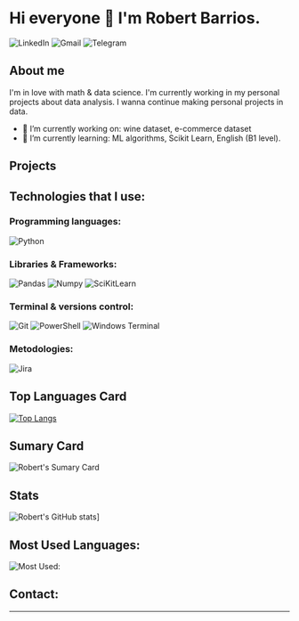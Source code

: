 # Hi everyone 👋 I'm Robert Barrios. 

![LinkedIn](https://img.shields.io/badge/LinkedIn-0077B5?style=for-the-badge&logo=linkedin&logoColor=white)
![Gmail](https://img.shields.io/badge/Gmail-D14836?style=for-the-badge&logo=gmail&logoColor=white?mailto:ryba.9125@gmail.com)
![Telegram](https://img.shields.io/badge/Telegram-2CA5E0?style=for-the-badge&logo=telegram&logoColor=white)

## About me
I'm in love with math & data science. I'm currently working in my personal projects about data analysis.
I wanna continue making personal projects in data.



- 🔭 I’m currently working on: wine dataset, e-commerce dataset
- 🌱 I’m currently learning: ML algorithms, Scikit Learn, English (B1 level).


## Projects


## Technologies that I use:

### Programming languages:

![Python](https://img.shields.io/badge/Python-FFD43B?style=for-the-badge&logo=python&logoColor=blue)

### Libraries & Frameworks:

![Pandas](https://img.shields.io/badge/Pandas-2C2D72?style=for-the-badge&logo=pandas&logoColor=white)
![Numpy](https://img.shields.io/badge/Numpy-777BB4?style=for-the-badge&logo=numpy&logoColor=white)
![SciKitLearn](https://img.shields.io/badge/scikit_learn-F7931E?style=for-the-badge&logo=scikit-learn&logoColor=white)

### Terminal & versions control:

![Git](https://img.shields.io/badge/GIT-E44C30?style=for-the-badge&logo=git&logoColor=white)
![PowerShell](https://img.shields.io/badge/powershell-5391FE?style=for-the-badge&logo=powershell&logoColor=white)
![Windows Terminal](https://img.shields.io/badge/windows%20terminal-4D4D4D?style=for-the-badge&logo=windows%20terminal&logoColor=white)

### Metodologies:
![Jira](https://img.shields.io/badge/Jira-0052CC?style=for-the-badge&logo=Jira&logoColor=white)

## Top Languages Card
[![Top Langs](https://github-readme-stats.vercel.app/api/top-langs/?username=robertbarac)](https://github.com/robertbarac/github-readme-stats)

## Sumary Card
![Robert's Sumary Card](https://github-profile-summary-cards.vercel.app/api/cards/profile-details?username={robertbarac}&theme=vue)

## Stats

![Robert's GitHub stats](https://github-readme-stats.vercel.app/api?username=robertbarac&show_icons=true&theme=tokyonight)]

## Most Used Languages:
![Most Used:](https://github-readme-stats.vercel.app/api/top-langs/?username={robertbarac})

## Contact:

---
<!--
- 👯 I’m looking to collaborate on ...
- 🤔 I’m looking for help with ...
- 💬 Ask me about ...

- 📫 How to reach me: ...
- 😄 Pronouns: ...
- ⚡ Fun fact: ...
(https://github.com/robertbarac/github-readme-stats)
-->
